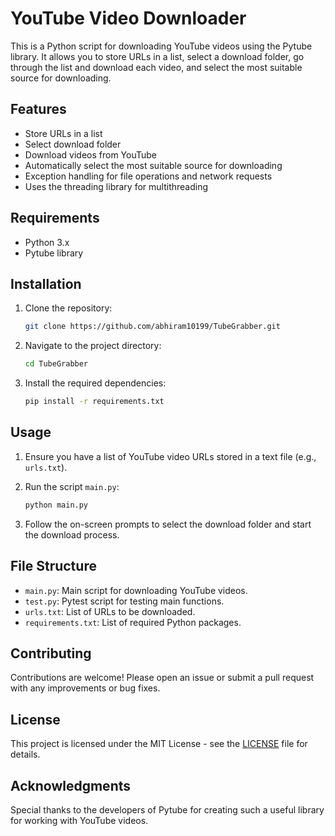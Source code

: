 # YouTube Video Downloader

This is a Python script for downloading YouTube videos using the Pytube library. It allows you to store URLs in a list, select a download folder, go through the list and download each video, and select the most suitable source for downloading.

## Features

- Store URLs in a list
- Select download folder
- Download videos from YouTube
- Automatically select the most suitable source for downloading
- Exception handling for file operations and network requests
- Uses the threading library for multithreading

## Requirements

- Python 3.x
- Pytube library

## Installation

1. Clone the repository:

    ```bash
    git clone https://github.com/abhiram10199/TubeGrabber.git
    ```

2. Navigate to the project directory:

    ```bash
    cd TubeGrabber
    ```

3. Install the required dependencies:

    ```bash
    pip install -r requirements.txt
    ```

## Usage

1. Ensure you have a list of YouTube video URLs stored in a text file (e.g., `urls.txt`).
2. Run the script `main.py`:

    ```bash
    python main.py
    ```

3. Follow the on-screen prompts to select the download folder and start the download process.

## File Structure

- `main.py`: Main script for downloading YouTube videos.
- `test.py`: Pytest script for testing main functions.
- `urls.txt`: List of URLs to be downloaded.
- `requirements.txt`: List of required Python packages.

## Contributing

Contributions are welcome! Please open an issue or submit a pull request with any improvements or bug fixes.

## License

This project is licensed under the MIT License - see the [LICENSE](LICENSE) file for details.

## Acknowledgments

Special thanks to the developers of Pytube for creating such a useful library for working with YouTube videos.
